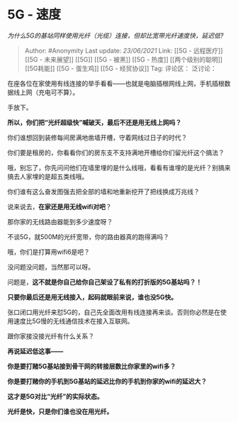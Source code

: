 # 5G - 速度
*为什么5G的基站同样使用光纤（光缆）连接，但却比宽带光纤速度快，延迟低?*

> Author: #Anonymity
> Last update: *23/06/2021*
> Link: [[5G - 远程医疗]] [[5G - 未来展望]] [[5G]] [[5G - 被黑]] [[5G - 热度]] [[两个级别的聪明]] [[5G耗能]] [[5G - 蛋生鸡]] [[5G - 经贸协议]]
> Tag:
> 评论区：
> 泛讨论：

在座各位在家使用有线连接的举手看看——也就是电脑插根网线上网，手机插根数据线上网（充电可不算）。

手放下。

**所以，你们把“光纤超级快”喊破天，最后不还是用无线上网吗？**

你们谁想回到装修每间房满地凿墙开槽，守着网线过日子的时代？

你们要是租房的，你看看你们的房东支不支持满地开槽给你们留光纤这个搞法？

哦，别忘了，你先问问他们在墙里埋的是什么线哦，看看有谁埋的是光纤？别搞来搞去人家埋的是超五类线哦。

你们谁有这么奋发图强去把全部的墙和地重新挖开了把线换成万兆线？

说来说去，**在家还是用无线wifi对吧**？

那你家的无线路由器能到多少速度呀？

不谈5G，就500M的光纤宽带，你的路由器真的跑得满吗？

哦，你们是打算用wifi6是吧？

没问题没问题，当然那可以呀。

问题是，**这不就是你自己给你自己架设了私有的打折版的5G基站吗？！**

**只要你最后还是用无线接入，起码就眼前来说，谁也没5G快。**

张口闭口用光纤来怼5G的，自己先全面改用有线连接再来谈。否则你必然是在使用速度比5G慢的无线通信技术在接入互联网。

跟你家接没接光纤有什么关系？

**再说延迟低这事——**

**你是要打赌5G基站接到骨干网的转接层数比你家里的wifi多？**

**你是要打赌你的手机到5G基站的延迟比你的手机到你家的wifi的延迟大？**

**这才是5G对比“光纤”的实际状态。**

**光纤是快，只是你们谁也没在用光纤。**
